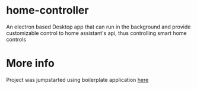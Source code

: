 # home-controller
An electron based Desktop app that can run in the background and provide customizable control to home assistant's api, thus controlling smart home controls

# More info
Project was jumpstarted using boilerplate application [here](https://github.com/clausjs/electron-forge-boilerplate) 
